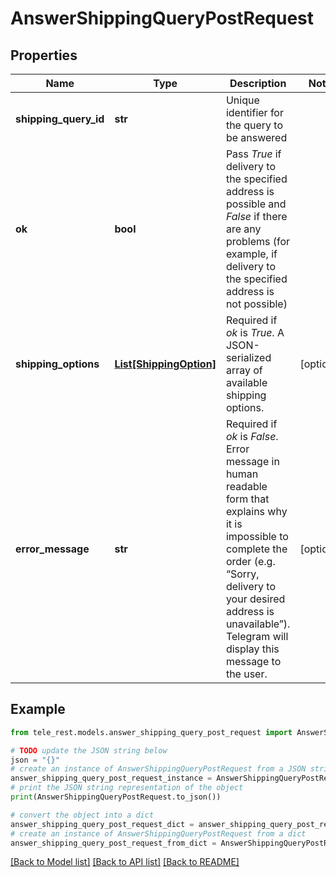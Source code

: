 # AnswerShippingQueryPostRequest


## Properties

Name | Type | Description | Notes
------------ | ------------- | ------------- | -------------
**shipping_query_id** | **str** | Unique identifier for the query to be answered | 
**ok** | **bool** | Pass *True* if delivery to the specified address is possible and *False* if there are any problems (for example, if delivery to the specified address is not possible) | 
**shipping_options** | [**List[ShippingOption]**](ShippingOption.md) | Required if *ok* is *True*. A JSON-serialized array of available shipping options. | [optional] 
**error_message** | **str** | Required if *ok* is *False*. Error message in human readable form that explains why it is impossible to complete the order (e.g. “Sorry, delivery to your desired address is unavailable”). Telegram will display this message to the user. | [optional] 

## Example

```python
from tele_rest.models.answer_shipping_query_post_request import AnswerShippingQueryPostRequest

# TODO update the JSON string below
json = "{}"
# create an instance of AnswerShippingQueryPostRequest from a JSON string
answer_shipping_query_post_request_instance = AnswerShippingQueryPostRequest.from_json(json)
# print the JSON string representation of the object
print(AnswerShippingQueryPostRequest.to_json())

# convert the object into a dict
answer_shipping_query_post_request_dict = answer_shipping_query_post_request_instance.to_dict()
# create an instance of AnswerShippingQueryPostRequest from a dict
answer_shipping_query_post_request_from_dict = AnswerShippingQueryPostRequest.from_dict(answer_shipping_query_post_request_dict)
```
[[Back to Model list]](../README.md#documentation-for-models) [[Back to API list]](../README.md#documentation-for-api-endpoints) [[Back to README]](../README.md)


